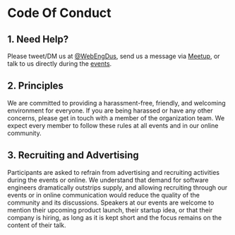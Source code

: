 # Code Of Conduct

## 1. Need Help?

Please tweet/DM us at [@WebEngDus](https://twitter.com/WebEngDus), send us a message via [Meetup](https://www.meetup.com/Web-Engineering-Duesseldorf/), or talk to us directly during the [events](https://www.meetup.com/Web-Engineering-Duesseldorf/).

## 2. Principles

We are committed to providing a harassment-free, friendly, and welcoming environment for everyone.
If you are being harassed or have any other concerns, please get in touch with a member of the organization team.
We expect every member to follow these rules at all events and in our online community.

## 3. Recruiting and Advertising

Participants are asked to refrain from advertising and recruiting activities during the events or online.
We understand that demand for software engineers dramatically outstrips supply, and allowing recruiting through our events or in online communication would reduce the quality of the community and its discussions.
Speakers at our events are welcome to mention their upcoming product launch, their startup idea, or that their company is hiring, as long as it is kept short and the focus remains on the content of their talk.
